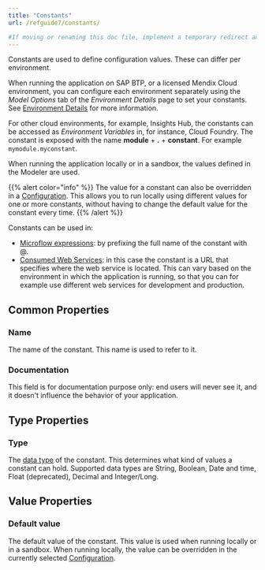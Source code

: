 ```yaml
---
title: "Constants"
url: /refguide7/constants/

#If moving or renaming this doc file, implement a temporary redirect and let the respective team know they should update the URL in the product. See Mapping to Products for more details.
---
```


Constants are used to define configuration values. These can differ per environment.

When running the application on SAP BTP, or a licensed Mendix Cloud environment, you can configure each environment separately using the *Model Options* tab of the *Environment Details* page to set your constants. See [Environment Details](/developerportal/deploy/environments-details/) for more information.

For other cloud environments, for example, Insights Hub, the constants can be accessed as *Environment Variables* in, for instance, Cloud Foundry. The constant is exposed with the name **module** + **.** + **constant**. For example `mymodule.myconstant`.

When running the application locally or in a sandbox, the values defined in the Modeler are used.

{{% alert color="info" %}}
The value for a constant can also be overridden in a [Configuration](/refguide7/configuration/). This allows you to run locally using different values for one or more constants, without having to change the default value for the constant every time.
{{% /alert %}}

Constants can be used in:

* [Microflow expressions](/refguide7/expressions/): by prefixing the full name of the constant with @.
* [Consumed Web Services](/refguide7/consumed-web-services/): in this case the constant is a URL that specifies where the web service is located. This can vary based on the environment in which the application is running, so that you can for example use different web services for development and production.

## Common Properties

### Name

The name of the constant. This name is used to refer to it.

### Documentation

This field is for documentation purpose only: end users will never see it, and it doesn't influence the behavior of your application.

## Type Properties

### Type

The [data type](/refguide7/data-types/) of the constant. This determines what kind of values a constant can hold. Supported data types are String, Boolean, Date and time, Float (deprecated), Decimal and Integer/Long.

## Value Properties

### Default value

The default value of the constant. This value is used when running locally or in a sandbox. When running locally, the value can be overridden in the currently selected [Configuration](/refguide7/configuration/).
